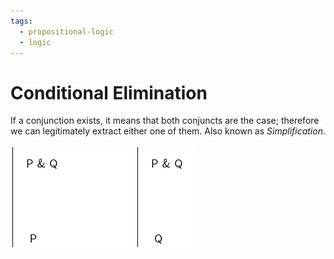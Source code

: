 ```yaml
---
tags:
  - propositional-logic
  - logic
---
```


# Conditional Elimination

If a conjunction exists, it means that both conjuncts are the case; therefore we
can legitimately extract either one of them. Also known as _Simplification_.

![](/img/conjunc-elim.png)

